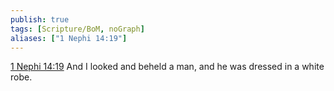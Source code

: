 ```yaml
---
publish: true
tags: [Scripture/BoM, noGraph]
aliases: ["1 Nephi 14:19"]
---
```

[1 Nephi 14:19](https://churchofjesuschrist.org/study/scriptures/bofm/1-ne/14?lang=eng&id=p19#p19) And I looked and beheld a man, and he was dressed in a white robe.
